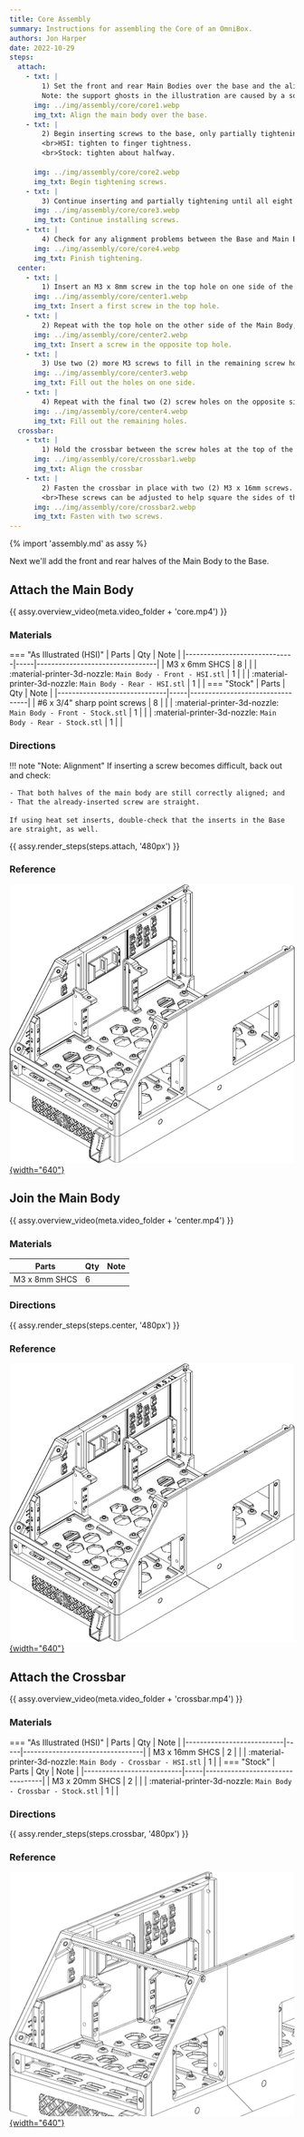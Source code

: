 ```yaml
---
title: Core Assembly
summary: Instructions for assembling the Core of an OmniBox.
authors: Jon Harper
date: 2022-10-29
steps:
  attach:
    - txt: |
        1) Set the front and rear Main Bodies over the base and the align the edges.<br>
        Note: the support ghosts in the illustration are caused by a software bug; supports should be removed.
      img: ../img/assembly/core/core1.webp
      img_txt: Align the main body over the base.
    - txt: |
        2) Begin inserting screws to the base, only partially tightening.
        <br>HSI: tighten to finger tightness.
        <br>Stock: tighten about halfway.
        
      img: ../img/assembly/core/core2.webp
      img_txt: Begin tightening screws.
    - txt: |
        3) Continue inserting and partially tightening until all eight (8) are inserted.
      img: ../img/assembly/core/core3.webp
      img_txt: Continue installing screws.
    - txt: | 
        4) Check for any alignment problems between the Base and Main Body. When satisfied, tighten all of the screws down fully.
      img: ../img/assembly/core/core4.webp
      img_txt: Finish tightening.
  center:
    - txt: |
        1) Insert an M3 x 8mm screw in the top hole on one side of the rear Main Body. Fasten it to the mating hole on the front Main Body.
      img: ../img/assembly/core/center1.webp
      img_txt: Insert a first screw in the top hole.
    - txt: |
        2) Repeat with the top hole on the other side of the Main Body, again fastening from back to front.
      img: ../img/assembly/core/center2.webp
      img_txt: Insert a screw in the opposite top hole.
    - txt: |
        3) Use two (2) more M3 screws to fill in the remaining screw holes on one side.
      img: ../img/assembly/core/center3.webp
      img_txt: Fill out the holes on one side.
    - txt: |
        4) Repeat with the final two (2) screw holes on the opposite side.
      img: ../img/assembly/core/center4.webp
      img_txt: Fill out the remaining holes.
  crossbar:
    - txt: |
        1) Hold the crossbar between the screw holes at the top of the front main body. Note that the lip should face forward.
      img: ../img/assembly/core/crossbar1.webp
      img_txt: Align the crossbar
    - txt: |
        2) Fasten the crossbar in place with two (2) M3 x 16mm screws.
        <br>These screws can be adjusted to help square the sides of the case body .
      img: ../img/assembly/core/crossbar2.webp
      img_txt: Fasten with two screws.
---
```


{% import 'assembly.md' as assy %}

Next we'll add the front and rear halves of the Main Body to the Base.

## Attach the Main Body

{{ assy.overview_video(meta.video_folder + 'core.mp4') }}

### Materials

=== "As Illustrated (HSI)"
    | Parts                        | Qty | Note                            |
    |------------------------------|-----|---------------------------------|
    | M3 x 6mm SHCS                | 8   |                                 |
    | :material-printer-3d-nozzle: `Main Body - Front - HSI.stl` | 1 |     |
    | :material-printer-3d-nozzle: `Main Body - Rear - HSI.stl`  | 1 |     |
=== "Stock"
    | Parts                        | Qty | Note                            |
    |------------------------------|-----|---------------------------------|
    | #6 x 3/4" sharp point screws | 8   |                                 |
    | :material-printer-3d-nozzle: `Main Body - Front - Stock.stl` | 1 |   |
    | :material-printer-3d-nozzle: `Main Body - Rear - Stock.stl`  | 1 |   |
### Directions

!!! note "Note: Alignment"
    If inserting a screw becomes difficult, back out and check:

    - That both halves of the main body are still correctly aligned; and
    - That the already-inserted screw are straight.

    If using heat set inserts, double-check that the inserts in the Base are straight, as well.

{{ assy.render_steps(steps.attach, '480px') }}

### Reference

[![illustration][core_final]{width="640"}][core_final]

## Join the Main Body

{{ assy.overview_video(meta.video_folder + 'center.mp4') }}

### Materials

| Parts                     | Qty | Note                            |
|---------------------------|-----|---------------------------------|
| M3 x 8mm SHCS   | 6   | |

### Directions

{{ assy.render_steps(steps.center, '480px') }}

### Reference

[![illustration][center_final]{width="640"}][center_final]

## Attach the Crossbar

{{ assy.overview_video(meta.video_folder + 'crossbar.mp4') }}

### Materials 

=== "As Illustrated (HSI)"
    | Parts                     | Qty | Note                            |
    |---------------------------|-----|---------------------------------|
    | M3 x 16mm SHCS  | 2   |                                 |
    | :material-printer-3d-nozzle: `Main Body - Crossbar - HSI.stl` | 1 | |
=== "Stock"
    | Parts                     | Qty | Note                            |
    |---------------------------|-----|---------------------------------|
    | M3 x 20mm SHCS  | 2   |                                 |
    | :material-printer-3d-nozzle: `Main Body - Crossbar - Stock.stl` | 1 | |

### Directions

{{ assy.render_steps(steps.crossbar, '480px') }}

### Reference

[![illustration][crossbar_final]{width="640"}][crossbar_final]

[base]:         base.md "Base Assembly"
[trays]:        trays.md "Tray Assembly"
[panels]:       panels.md "Panel Assembly"
[checklist]:    ../printing.md#print-checklist "Print Checklist"
[crossbar_final]: ../img/assembly/core/crossbar_final.webp
[center_final]: ../img/assembly/core/center_final.webp
[core_final]: ../img/assembly/core/core_final.webp